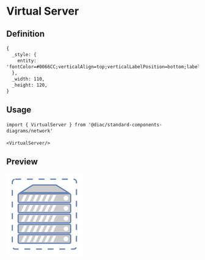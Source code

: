 # Virtual Server

## Definition

```
{
  _style: { 
    entity: 'fontColor=#0066CC;verticalAlign=top;verticalLabelPosition=bottom;labelPosition=center;align=center;html=1;outlineConnect=0;fillColor=#CCCCCC;strokeColor=#6881B3;gradientColor=none;gradientDirection=north;strokeWidth=2;shape=mxgraph.networks.virtual_server;',
  },
  _width: 110,
  _height: 120,
}
```

## Usage

```
import { VirtualServer } from '@diac/standard-components-diagrams/network'

<VirtualServer/>
```

## Preview

<img src="./virtual-server.png" width="200"/>
